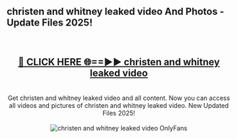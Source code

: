 <h2>christen and whitney leaked video And Photos - Update Files 2025!</h2>
<br>
<div align="center">
<h2><a href="https://linkcuts.com/hfmhzwbr" rel="nofollow">🔴 CLICK HERE 🌐==►► christen and whitney leaked video</a></h2>
<br>
Get christen and whitney leaked video and all content. Now you can access all videos and pictures of christen and whitney leaked video. New Updated Files 2025!
<br>
<br>
<a href="https://linkcuts.com/hfmhzwbr" rel="nofollow" data-target="animated-image.originalLink"><img src="https://i.ibb.co.com/WyWwxjT/player-gif2.gif" alt="christen and whitney leaked video OnlyFans" style="max-width: 100%; display: inline-block;" data-target="animated-image.originalImage"></a>
</div>
<br>